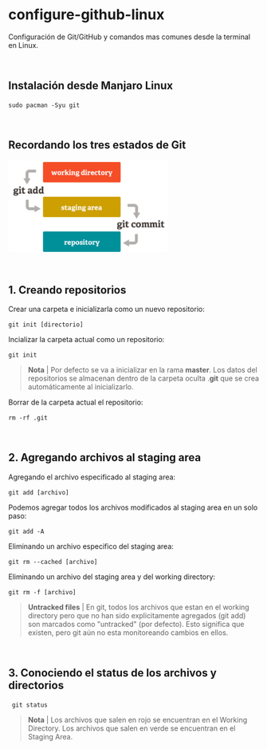 # configure-github-linux
Configuración de Git/GitHub y comandos mas comunes desde la terminal en Linux.

<br><h2>Instalación desde Manjaro Linux</h2>
    
    sudo pacman -Syu git
        
<br><h2>Recordando los tres estados de Git</h2>

<img src="https://github.com/kabirna/configure-github-linux/raw/master/images/3estados.png" width="320px">


<br><h2>1. Creando repositorios</h2>

Crear una carpeta e inicializarla como un nuevo repositorio:

    git init [directorio]
    
Incializar la carpeta actual como un repositorio:

    git init
    
><b>Nota</b> | Por defecto se va a inicializar en la rama <b>master</b>. Los datos del repositorios se almacenan dentro de la carpeta oculta .<b>git</b> que se crea automáticamente al inicializarlo.

Borrar de la carpeta actual el repositorio:

    rm -rf .git
    
<br><h2>2. Agregando archivos al staging area</h2>    

Agregando el archivo especificado al staging area:

    git add [archivo]

Podemos agregar todos los archivos modificados al staging area en un solo paso:
    
    git add -A
    
Eliminando un archivo especifico del staging area:

    git rm --cached [archivo]
    
Eliminando un archivo del staging area y del working directory:

    git rm -f [archivo]

><b>Untracked files</b> | En git, todos los archivos que estan en el working directory pero que no han sido explicitamente agregados (git add) son marcados como "untracked" (por defecto). Esto significa que existen, pero git aún no esta monitoreando cambios en ellos.

<br><h2>3. Conociendo el status de los archivos y directorios</h2>   

     git status     
 
><b>Nota</b> | Los archivos que salen en rojo se encuentran en el Working Directory.
    Los archivos que salen en verde se encuentran en el Staging Area.
